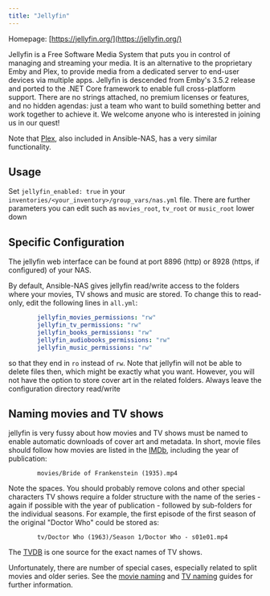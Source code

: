 ```yaml
---
title: "Jellyfin"
---
```


Homepage: [https://jellyfin.org/](https://jellyfin.org/)

Jellyfin is a Free Software Media System that puts you in control of managing and streaming your media. It is an alternative to the proprietary Emby and Plex, to provide media from a dedicated server to end-user devices via multiple apps. Jellyfin is descended from Emby's 3.5.2 release and ported to the .NET Core framework to enable full cross-platform support. There are no strings attached, no premium licenses or features, and no hidden agendas: just a team who want to build something better and work together to achieve it. We welcome anyone who is interested in joining us in our quest!

Note that [Plex](https://www.plex.tv/), also included in Ansible-NAS, has a very
similar functionality.

## Usage

Set `jellyfin_enabled: true` in your `inventories/<your_inventory>/group_vars/nas.yml` file. There are further
parameters you can edit such as `movies_root`, `tv_root` or `music_root` lower down

## Specific Configuration

The jellyfin web interface can be found at port 8896 (http) or 8928 (https, if
configured) of your NAS.

By default, Ansible-NAS gives jellyfin read/write access to the folders where your
movies, TV shows and music are stored. To change this to read-only, edit the following
lines in `all.yml`:

```yaml
        jellyfin_movies_permissions: "rw"
        jellyfin_tv_permissions: "rw"
        jellyfin_books_permissions: "rw"
        jellyfin_audiobooks_permissions: "rw"
        jellyfin_music_permissions: "rw"
```

so that they end in `ro` instead of `rw`. Note that jellyfin will not be able to
delete files then, which might be exactly what you want. However, you will not
have the option to store cover art in the related folders. Always leave the
configuration directory read/write

## Naming movies and TV shows

jellyfin is very fussy about how movies and TV shows must be named to enable
automatic downloads of cover art and metadata. In short, movie files should
follow how movies are listed in the [IMDb](https://www.imdb.com/), including the
year of publication:

```raw
        movies/Bride of Frankenstein (1935).mp4
```

Note the spaces. You should probably remove colons and other special characters
TV shows require a folder structure with the name of the series - again if
possible with the year of publication - followed by sub-folders for the
individual seasons. For example, the first episode of the first season of
the original "Doctor Who" could be stored as:

```raw
        tv/Doctor Who (1963)/Season 1/Doctor Who - s01e01.mp4
```

The [TVDB](https://www.thetvdb.com/) is one source for the exact names of TV
shows.

Unfortunately, there are number of special cases, especially related to split
movies and older series. See the [movie
naming](https://github.com/MediaBrowser/Wiki/wiki/Movie%20naming) and [TV
naming](https://github.com/MediaBrowser/Wiki/wiki/TV-naming) guides for further
information.
